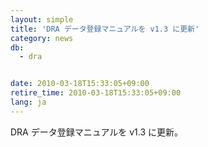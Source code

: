 ```yaml
---
layout: simple
title: 'DRA データ登録マニュアルを v1.3 に更新'
category: news
db:
  - dra


date: 2010-03-18T15:33:05+09:00
retire_time: 2010-03-18T15:33:05+09:00
lang: ja
---
```


DRA データ登録マニュアルを v1.3 に更新。
